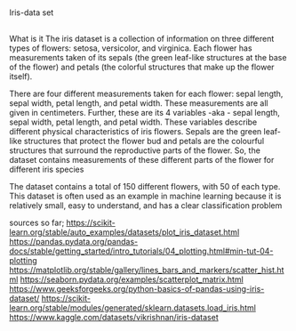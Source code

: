 #
Iris-data set

##
What is it
The iris dataset is a collection of information on three different types of flowers: setosa, versicolor, and virginica. Each flower has measurements taken of its sepals (the green leaf-like structures at the base of the flower) and petals (the colorful structures that make up the flower itself).

There are four different measurements taken for each flower: sepal length, sepal width, petal length, and petal width. These measurements are all given in centimeters. Further, these are its 4 variables -aka - sepal length, sepal width, petal length, and petal width. These variables describe different physical characteristics of iris flowers. Sepals are the green leaf-like structures that protect the flower bud and petals are the colourful structures that surround the reproductive parts of the flower. So, the dataset contains measurements of these different parts of the flower for different iris species

The dataset contains a total of 150 different flowers, with 50 of each type. This dataset is often used as an example in machine learning because it is relatively small, easy to understand, and has a clear classification problem

sources so far; https://scikit-learn.org/stable/auto_examples/datasets/plot_iris_dataset.html
https://pandas.pydata.org/pandas-docs/stable/getting_started/intro_tutorials/04_plotting.html#min-tut-04-plotting
https://matplotlib.org/stable/gallery/lines_bars_and_markers/scatter_hist.html
https://seaborn.pydata.org/examples/scatterplot_matrix.html
https://www.geeksforgeeks.org/python-basics-of-pandas-using-iris-dataset/
https://scikit-learn.org/stable/modules/generated/sklearn.datasets.load_iris.html
https://www.kaggle.com/datasets/vikrishnan/iris-dataset



